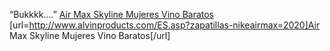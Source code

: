 “Bukkkk….”
 <a href="http://www.alvinproducts.com/ES.asp?zapatillas-nikeairmax=2020" >Air Max Skyline Mujeres Vino Baratos</a>
[url=http://www.alvinproducts.com/ES.asp?zapatillas-nikeairmax=2020]Air Max Skyline Mujeres Vino Baratos[/url]